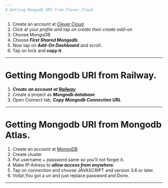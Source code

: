 ```yaml
---
# Getting Mongodb URI from Clever Cloud.
---
```

1. Create an account at [Clever Cloud](https://api.clever-cloud.com/v2/session/login)
2. Click at your *profile and tap on create then create add-on*
3. Choose MongoDB 
4. Choose ***First Shared Mongodb.*** 
5. Now tap on ***Add-On Dashboard*** and scroll.
6. Tap on lock and ***copy it.***
---

# Getting Mongodb URI from Railway.
1. ***Create an account at [Railway](https://railway.app/)***
2. Create a project as ***Mongodb database***
3. Open Connect tab, ***Copy Mongodb Connection URL***
---


# Getting Mongodb URI from Mongodb Atlas.
1. Create an account at [MongoDB](mongodb.com)
2. Create cluster
3. Put username + password same so you'll not forget it.
4. Make IP-Adress to ***allow access from anywhere.***
5. Tap on connection and choose JAVASCRIPT and version 3.6 or later. 
6. Volla!,You got a uri and just replace password and Done.
---